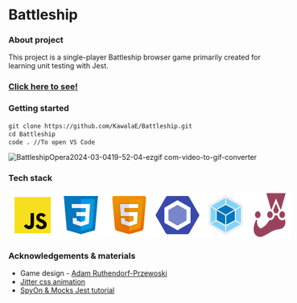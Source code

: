 # Battleship

### About project
This project is a single-player Battleship browser game primarily created for learning unit testing with Jest.

### [Click here to see!](https://kawalae.github.io/Battleship/)
### Getting started
```
git clone https://github.com/KawalaE/Battleship.git
cd Battleship
code . //To open VS Code
```
![BattleshipOpera2024-03-0419-52-04-ezgif com-video-to-gif-converter](https://github.com/KawalaE/Battleship/assets/112077671/0dcfc951-31fe-470c-b1bb-382592405b87)


### Tech stack
<div style="display:flex;">
<img src="src/assets/readme/js.svg"></img>
<img src="src/assets/readme/css.svg"></img>
<img src="src/assets/readme/html.svg"></img>
<img src="src/assets/readme/eslint.svg"></img>
<img src="src/assets/readme/webpack.svg"></img>
<img src="src/assets/readme/jest.svg"></img>
</div>

### Acknowledgements & materials
+ Game design - [Adam Ruthendorf-Przewoski](https://www.figma.com/community/file/949373440973748315)
+ [Jitter css animation](https://www.kirupa.com/snippets/getting_jittery_on_hover_using_only_css.htm)
+ [SpyOn & Mocks Jest tutorial](https://www.youtube.com/watch?v=OS5mVVM5vAg&t=302s)
